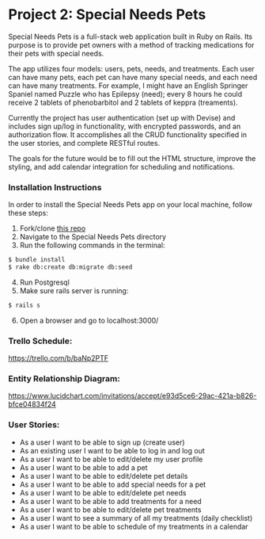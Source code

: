 # Project 2: Special Needs Pets


Special Needs Pets is a full-stack web application built in Ruby on Rails. Its purpose is to provide pet owners with a method of tracking medications for their pets with special needs.

The app utilizes four models: users, pets, needs, and treatments. Each user can have many pets, each pet can have many special needs, and each need can have many treatments. For example, I might have an English Springer Spaniel named Puzzle who has Epilepsy (need); every 8 hours he could receive 2 tablets of phenobarbitol and 2 tablets of keppra (treaments).

Currently the project has user authentication (set up with Devise) and includes sign up/log in functionality, with encrypted passwords, and an authorization flow. It accomplishes all the CRUD functionality specified in the user stories, and complete RESTful routes.

The goals for the future would be to fill out the HTML structure, improve the styling, and add calendar integration for scheduling and notifications.


### Installation Instructions

In order to install the Special Needs Pets app on your local machine, follow these steps:

1. Fork/clone [this repo](https://github.com/puzzleboks/Special_Needs_Pets)
2. Navigate to the Special Needs Pets directory
3. Run the following commands in the terminal:
```bash
$ bundle install
$ rake db:create db:migrate db:seed
```
4. Run Postgresql
5. Make sure rails server is running:
```bash
$ rails s
```
6. Open a browser and go to localhost:3000/


### Trello Schedule:

https://trello.com/b/baNp2PTF


### Entity Relationship Diagram:

https://www.lucidchart.com/invitations/accept/e93d5ce6-29ac-421a-b826-bfce04834f24


### User Stories:

* As a user I want to be able to sign up (create user)
* As an existing user I want to be able to log in and log out
* As a user I want to be able to edit/delete my user profile
* As a user I want to be able to add a pet
* As a user I want to be able to edit/delete pet details
* As a user I want to be able to add special needs for a pet
* As a user I want to be able to edit/delete pet needs
* As a user I want to be able to add treatments for a need
* As a user I want to be able to edit/delete pet treatments
* As a user I want to see a summary of all my treatments (daily checklist)
* As a user I want to be able to schedule of my treatments in a calendar
